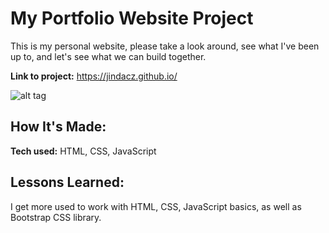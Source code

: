 # My Portfolio Website Project
This is my personal website, please take a look around, see what I've been up to, and let's see what we can build together.

**Link to project:** https://jindacz.github.io/

![alt tag](http://placecorgi.com/1200/650)

## How It's Made:

**Tech used:** HTML, CSS, JavaScript



## Lessons Learned:

I get more used to work with HTML, CSS, JavaScript basics, as well as Bootstrap CSS library.

